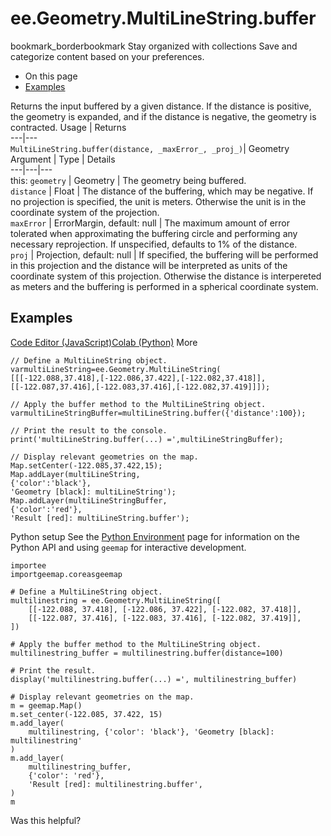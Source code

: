  
#  ee.Geometry.MultiLineString.buffer
bookmark_borderbookmark Stay organized with collections  Save and categorize content based on your preferences.
  * On this page
  * [Examples](https://developers.google.com/earth-engine/apidocs/ee-geometry-multilinestring-buffer#examples)


Returns the input buffered by a given distance. If the distance is positive, the geometry is expanded, and if the distance is negative, the geometry is contracted.
Usage | Returns  
---|---  
`MultiLineString.buffer(distance, _maxError_, _proj_)`|  Geometry  
Argument | Type | Details  
---|---|---  
this: `geometry` | Geometry | The geometry being buffered.  
`distance` | Float | The distance of the buffering, which may be negative. If no projection is specified, the unit is meters. Otherwise the unit is in the coordinate system of the projection.  
`maxError` | ErrorMargin, default: null | The maximum amount of error tolerated when approximating the buffering circle and performing any necessary reprojection. If unspecified, defaults to 1% of the distance.  
`proj` | Projection, default: null | If specified, the buffering will be performed in this projection and the distance will be interpreted as units of the coordinate system of this projection. Otherwise the distance is interpereted as meters and the buffering is performed in a spherical coordinate system.  
## Examples
[Code Editor (JavaScript)](https://developers.google.com/earth-engine/apidocs/ee-geometry-multilinestring-buffer#code-editor-javascript-sample)[Colab (Python)](https://developers.google.com/earth-engine/apidocs/ee-geometry-multilinestring-buffer#colab-python-sample) More
```
// Define a MultiLineString object.
varmultiLineString=ee.Geometry.MultiLineString(
[[[-122.088,37.418],[-122.086,37.422],[-122.082,37.418]],
[[-122.087,37.416],[-122.083,37.416],[-122.082,37.419]]]);

// Apply the buffer method to the MultiLineString object.
varmultiLineStringBuffer=multiLineString.buffer({'distance':100});

// Print the result to the console.
print('multiLineString.buffer(...) =',multiLineStringBuffer);

// Display relevant geometries on the map.
Map.setCenter(-122.085,37.422,15);
Map.addLayer(multiLineString,
{'color':'black'},
'Geometry [black]: multiLineString');
Map.addLayer(multiLineStringBuffer,
{'color':'red'},
'Result [red]: multiLineString.buffer');
```
Python setup
See the [ Python Environment](https://developers.google.com/earth-engine/guides/python_install) page for information on the Python API and using `geemap` for interactive development.
```
importee
importgeemap.coreasgeemap
```
```
# Define a MultiLineString object.
multilinestring = ee.Geometry.MultiLineString([
    [[-122.088, 37.418], [-122.086, 37.422], [-122.082, 37.418]],
    [[-122.087, 37.416], [-122.083, 37.416], [-122.082, 37.419]],
])

# Apply the buffer method to the MultiLineString object.
multilinestring_buffer = multilinestring.buffer(distance=100)

# Print the result.
display('multilinestring.buffer(...) =', multilinestring_buffer)

# Display relevant geometries on the map.
m = geemap.Map()
m.set_center(-122.085, 37.422, 15)
m.add_layer(
    multilinestring, {'color': 'black'}, 'Geometry [black]: multilinestring'
)
m.add_layer(
    multilinestring_buffer,
    {'color': 'red'},
    'Result [red]: multilinestring.buffer',
)
m
```

Was this helpful?
